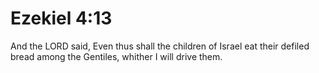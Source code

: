 # Ezekiel 4:13

And the LORD said, Even thus shall the children of Israel eat their defiled bread among the Gentiles, whither I will drive them.